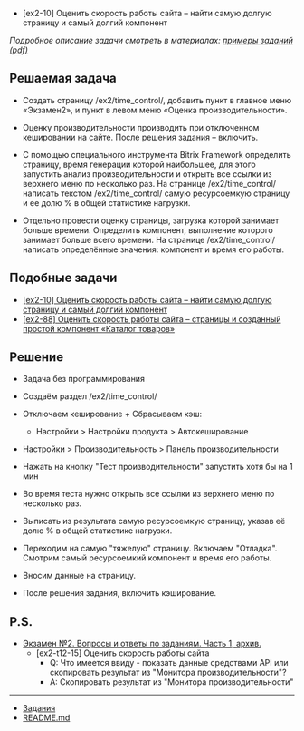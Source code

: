 * [ex2-10] Оценить скорость работы сайта – найти самую долгую страницу и самый долгий компонент

*Подробное описание задачи смотреть в материалах: [примеры заданий (pdf)](../pubinfo/Ex2AllType.pdf)*

## Решаемая задача 

* Создать страницу /ex2/time_control/, добавить пункт в главное меню «Экзамен2», и пункт в левом меню «Оценка производительности».

* Оценку производительности производить при отключенном кешировании на сайте. После решения задания – включить.

* С помощью специального инструмента Bitrix Framework определить страницу, время генерации которой наибольшее, для этого запустить анализ производительности и открыть все ссылки из верхнего меню по несколько раз. На странице /ex2/time_control/ написать текстом /ex2/time_control/ самую ресурсоемкую страницу и ее долю % в общей статистике нагрузки.

* Отдельно провести оценку страницы, загрузка которой занимает больше времени. Определить компонент, выполнение которого занимает больше всего времени. На странице /ex2/time_control/ написать определённые значения: компонент и время его работы.

## Подобные задачи

* [[ex2-10] Оценить скорость работы сайта – найти самую долгую страницу и самый долгий компонент](./ex2-10.md)
* [[ex2-88] Оценить скорость работы сайта – страницы и созданный простой компонент «Каталог товаров»](./ex2-88.md)

## Решение

* Задача без программирования

* Создаём раздел /ex2/time_control/

* Отключаем кеширование + Сбрасываем кэш:
    * Настройки > Настройки продукта > Автокеширование

* Настройки > Производительность > Панель производительности

* Нажать на кнопку "Тест производительности" запустить хотя бы на 1 мин

* Во время теста нужно открыть все ссылки из верхнего меню по несколько раз.

* Выписать из результата самую ресурсоемкую страницу, указав её долю % в общей статистике нагрузки.

* Переходим на самую "тяжелую" страницу. Включаем "Отладка". Смотрим самый ресурсоемкий компонент и время его работы.

* Вносим данные на страницу.

* После решения задания, включить кэширование.

## P.S.

* [Экзамен №2. Вопросы и ответы по заданиям. Часть 1, архив.](https://dev.1c-bitrix.ru/support/forum/forum6/topic83477/)
    * [ex2-t12-15] Оценить скорость работы сайта
        * Q: Что имеется ввиду - показать данные средствами API или скопировать результат из "Монитора производительности"?
        * A: Скопировать результат из "Монитора производительности"
        
____
* [Задания](tasks.md)
* [README.md](../../README.md)
